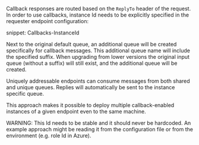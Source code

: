 
Callback responses are routed based on the `ReplyTo` header of the request. In order to use callbacks, instance Id needs to be explicitly specified in the requester endpoint configuration:

snippet: Callbacks-InstanceId

Next to the original default queue, an additional queue will be created specifically for callback messages. This additional queue name will include the specified suffix. When upgrading from lower versions the original input queue (without a suffix) will still exist, and the additional queue will be created. 

Uniquely addressable endpoints can consume messages from both shared and unique queues. Replies will automatically be sent to the instance specific queue.

This approach makes it possible to deploy multiple callback-enabled instances of a given endpoint even to the same machine.

WARNING: This Id needs to be stable and it should never be hardcoded. An example approach might be reading it from the configuration file or from the environment (e.g. role Id in Azure).
